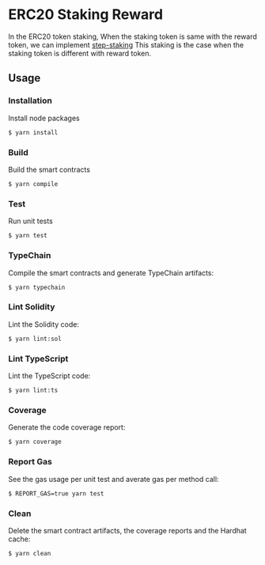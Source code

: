 # ERC20 Staking Reward

In the ERC20 token staking, When the staking token is same with the reward token, we can implement [step-staking](https://github.com/sushiswap/sushiswap/blob/master/contracts/SushiBar.sol)
This staking is the case when the staking token is different with reward token.

## Usage

### Installation

Install node packages

```console
$ yarn install
```

### Build

Build the smart contracts

```console
$ yarn compile
```

### Test

Run unit tests

```console
$ yarn test
```

### TypeChain

Compile the smart contracts and generate TypeChain artifacts:

```console
$ yarn typechain
```

### Lint Solidity

Lint the Solidity code:

```console
$ yarn lint:sol
```

### Lint TypeScript

Lint the TypeScript code:

```console
$ yarn lint:ts
```

### Coverage

Generate the code coverage report:

```console
$ yarn coverage
```

### Report Gas

See the gas usage per unit test and averate gas per method call:

```console
$ REPORT_GAS=true yarn test
```

### Clean

Delete the smart contract artifacts, the coverage reports and the Hardhat cache:

```console
$ yarn clean
```
